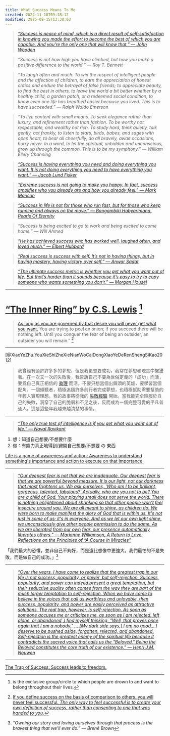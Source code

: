```yaml
---
title: What Success Means To Me
created: 2024-11-18T09:18:12
modified: 2025-08-15T13:38:03
---
```


> _[“Success is peace of mind, which is a direct result of self-satisfaction in knowing you made the effort to become the best of which you are capable. And you're the only one that will know that.” — John Wooden](https://www.youtube.com/watch?v=JWQIxuNGdvQ&t=95s)_

> _“Success is not how high you have climbed, but how you make a positive difference to the world.” — Roy T. Bennett_

> _“To laugh often and much: To win the respect of intelligent people and the affection of children, to earn the appreciation of honest critics and endure the betrayal of false friends; to appreciate beauty, to find the best in others, to leave the world a bit better whether by a healthy child, a garden patch, or a redeemed social condition; to know even one life has breathed easier because you lived. This is to have succeeded.” — Ralph Waldo Emerson_

> _“To live content with small means. To seek elegance rather than luxury, and refinement rather than fashion. To be worthy not respectable, and wealthy not rich. To study hard, think quietly, talk gently, act frankly, to listen to stars, birds, babes, and sages with open heart, to bear all cheerfully, do all bravely, await occasions, hurry never. In a word, to let the spiritual, unbidden and unconscious, grow up through the common. This is to be my symphony.” — William Ellery Channing_

> _[“Success is having everything you need and doing everything you want. It is not doing everything you need to have everything you want.” — Jacob Lund Fisker](https://earlyretirementextreme.com/manifesto.html)_

> _[“Extreme success is not going to make you happy. In fact, success amplifies who you already are and how you already feel.” — Mark Manson](https://www.youtube.com/watch?v=_ZJpU43NA0c&t=10m49s)_

> _[“Success in life is not for those who run fast, but for those who keep running and always on the move.” — Bangambiki Habyarimana, Pearls Of Eternity](https://www.goodreads.com/quotes/7890685-success-in-life-is-not-for-those-who-run-fast)_

> _“Success is being excited to go to work and being excited to come home.” — Will Ahmed_

> _[“He has achieved success who has worked well, laughed often, and loved much.” — Elbert Hubbard](https://www.brainyquote.com/quotes/elbert_hubbard_103488)_

> _[“Real success is success with self. It’s not in having things, but in having mastery, having victory over self.” — Anwar Sadat](https://www.azquotes.com/quote/856603)_

> _[“The ultimate success metric is whether you get what you want out of life. But that’s harder than it sounds because it’s easy to try to copy someone who wants something you don’t.” — Morgan Housel](https://collabfund.com/blog/your-way-is-the-only-way/)_

---

# [“The Inner Ring” by C.S. Lewis](https://www.lewissociety.org/innerring/) [^1]

> [As long as you are governed by that desire you will never get what you want.](The%20Arrival%20Fallacy.md) You are trying to peel an onion; if you succeed there will be nothing left. Until you conquer the fear of being an outsider, an outsider you will remain.” [^2]

---

[@XiaoYeZhu.YouXieShiZheXieNianWoCaiDongXiaoYeDeRenShengSiKao2012]

> 我曾經有過許許多多的夢想，但是我更想要成功，我常在夢想和現實中擺盪著。在一次又一次的失敗後，我告訴自己不要為世俗定義的「成功」而活，要爲自己真正相信的 [眞理](Seek%20for%20the%20truth.md) 而活。不要只想當個出鋒頭的英雄，要學習當個配角，一個傾聽者，積極追隨許多前行者完成夢想，也積極幫助需要幫助的年輕人實現理想。我的故事將從我的 [失敗經驗](Failing%20forward%20turns%20setbacks%20into%20stepping%20stones.md) 開始。當我能完全臣服於自己的失敗，洞穿了自己的脆弱和不足之後，反而成為一個完整可愛的平凡普通人。這是這些年我越來越清楚的事情。

---

> _[“The only true test of intelligence is if you get what you want out of life.” — Naval Ravikant](https://youtu.be/KyfUysrNaco)_

1. 想：知道自己想要/不想要什麼
2. 做：有能力真正地得到/避開自己想要/不想要 の 東西

[Life is a game of awareness and action: Awareness to understand something's importance and action to execute on that importance.](https://www.sahilbloom.com/newsletter/11-uncommon-lessons-from-uncommon-minds)

---

> _[“Our deepest fear is not that we are inadequate. Our deepest fear is that we are powerful beyond measure. It is our light, not our darkness that most frightens us. We ask ourselves, 'Who am I to be brilliant, gorgeous, talented, fabulous?' Actually, who are you not to be? You are a child of God. Your playing small does not serve the world. There is nothing enlightened about shrinking so that other people won't feel insecure around you. We are all meant to shine, as children do. We were born to make manifest the glory of God that is within us. It's not just in some of us; it's in everyone. And as we let our own light shine, we unconsciously give other people permission to do the same. As we are liberated from our own fear, our presence automatically liberates others.” ― Marianne Williamson, A Return to Love: Reflections on the Principles of “A Course in Miracles”](https://www.goodreads.com/quotes/928-our-deepest-fear-is-not-that-we-are-inadequate-our)_

「我們最大的恐懼，並非自己不夠好，而是遠比想像中更強大。我們最怕的不是失敗，而是做自己的成功。」[^3]

---

> _[“Over the years, I have come to realize that the greatest trap in our life is not success, popularity, or power, but self-rejection. Success, popularity, and power can indeed present a great temptation, but their seductive quality often comes from the way they are part of the much larger temptation to self-rejection. When we have come to believe in the voices that call us worthless and unlovable, then success, popularity, and power are easily perceived as attractive solutions. The real trap, however, is self-rejection. As soon as someone accuses me or criticizes me, as soon as I am rejected, left alone, or abandoned, I find myself thinking, "Well, that proves once again that I am a nobody." ... [My dark side says,] I am no good... I deserve to be pushed aside, forgotten, rejected, and abandoned. Self-rejection is the greatest enemy of the spiritual life because it contradicts the sacred voice that calls us the "Beloved." Being the Beloved constitutes the core truth of our existence.” — Henri J.M. Nouwen](https://www.goodreads.com/quotes/230436-over-the-years-i-have-come-to-realize-that-the)_

---

[The Trap of Success: Success leads to freedom.](https://www.sahilbloom.com/newsletter/the-trap-of-success-how-to-escape-it)

[^1]: is the exclusive group/circle to which people are drown to and want to belong throughout their lives.
[^2]: [If you define success on the basis of comparison to others, you will never feel successful. _The only way to feel successful is to create your own definition of success, rather than consenting to one that was handed to you._](https://www.sahilbloom.com/newsletter/13-harsh-truths-about-success-nobody-told-you)
[^3]: _“Owning our story and loving ourselves through that process is the bravest thing that we'll ever do.” — Brené Brown_

